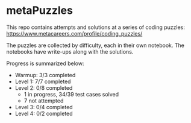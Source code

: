 # metaPuzzles

This repo contains attempts and solutions at a series of coding puzzles: https://www.metacareers.com/profile/coding_puzzles/

The puzzles are collected by difficulty, each in their own notebook. The notebooks have write-ups along with the solutions.

Progress is summarized below:
* Warmup: 3/3 completed
* Level 1: 7/7 completed
* Level 2: 0/8 completed
  * 1 in progress, 34/39 test cases solved
  * 7 not attempted  
* Level 3: 0/4 completed
* Level 4: 0/2 completed
